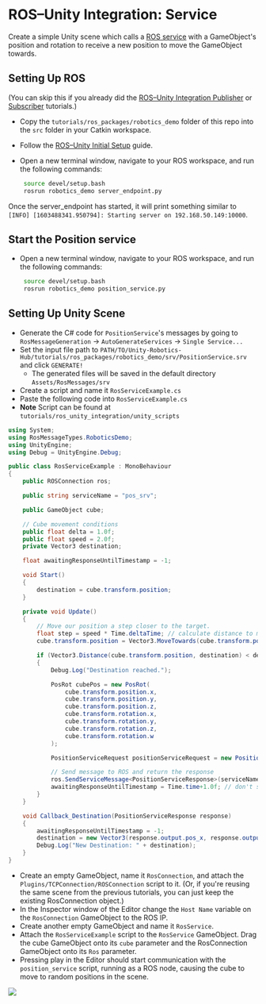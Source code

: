 # ROS–Unity Integration: Service

Create a simple Unity scene which calls a [ROS service](http://wiki.ros.org/Services) with a GameObject's position and rotation to receive a new position to move the GameObject towards.

## Setting Up ROS

(You can skip this if you already did the [ROS–Unity Integration Publisher](publisher.md) or [Subscriber](subscriber.md) tutorials.)

- Copy the `tutorials/ros_packages/robotics_demo` folder of this repo into the `src` folder in your Catkin workspace.

- Follow the [ROS–Unity Initial Setup](setup.md) guide.

- Open a new terminal window, navigate to your ROS workspace, and run the following commands:
  
   ```bash
    source devel/setup.bash
	rosrun robotics_demo server_endpoint.py
   ```

Once the server_endpoint has started, it will print something similar to `[INFO] [1603488341.950794]: Starting server on 192.168.50.149:10000`.

## Start the Position service
- Open a new terminal window, navigate to your ROS workspace, and run the following commands:

   ```bash
    source devel/setup.bash
	rosrun robotics_demo position_service.py
   ```

## Setting Up Unity Scene
- Generate the C# code for `PositionService`'s messages by going to `RosMessageGeneration` -> `AutoGenerateServices` -> `Single Service...`
- Set the input file path to `PATH/TO/Unity-Robotics-Hub/tutorials/ros_packages/robotics_demo/srv/PositionService.srv` and click `GENERATE!`
    - The generated files will be saved in the default directory `Assets/RosMessages/srv`
- Create a script and name it `RosServiceExample.cs`
- Paste the following code into `RosServiceExample.cs`
- **Note** Script can be found at `tutorials/ros_unity_integration/unity_scripts`

```csharp
using System;
using RosMessageTypes.RoboticsDemo;
using UnityEngine;
using Debug = UnityEngine.Debug;

public class RosServiceExample : MonoBehaviour
{
    public ROSConnection ros;

    public string serviceName = "pos_srv";

    public GameObject cube;

    // Cube movement conditions
    public float delta = 1.0f;
    public float speed = 2.0f;
    private Vector3 destination;

    float awaitingResponseUntilTimestamp = -1;

    void Start()
    {
        destination = cube.transform.position;
    }

    private void Update()
    {
        // Move our position a step closer to the target.
        float step = speed * Time.deltaTime; // calculate distance to move
        cube.transform.position = Vector3.MoveTowards(cube.transform.position, destination, step);

        if (Vector3.Distance(cube.transform.position, destination) < delta && Time.time > awaitingResponseUntilTimestamp)
        {
            Debug.Log("Destination reached.");

            PosRot cubePos = new PosRot(
                cube.transform.position.x,
                cube.transform.position.y,
                cube.transform.position.z,
                cube.transform.rotation.x,
                cube.transform.rotation.y,
                cube.transform.rotation.z,
                cube.transform.rotation.w
            );

            PositionServiceRequest positionServiceRequest = new PositionServiceRequest(cubePos);

            // Send message to ROS and return the response
            ros.SendServiceMessage<PositionServiceResponse>(serviceName, positionServiceRequest, Callback_Destination);
            awaitingResponseUntilTimestamp = Time.time+1.0f; // don't send again for 1 second, or until we receive a response
        }
    }

    void Callback_Destination(PositionServiceResponse response)
    {
        awaitingResponseUntilTimestamp = -1;
        destination = new Vector3(response.output.pos_x, response.output.pos_y, response.output.pos_z);
        Debug.Log("New Destination: " + destination);
    }
}
```

- Create an empty GameObject, name it `RosConnection`, and attach the `Plugins/TCPConnection/ROSConnection` script to it. (Or, if you're reusing the same scene from the previous tutorials, you can just keep the existing RosConnection object.)
- In the Inspector window of the Editor change the `Host Name` variable on the `RosConnection` GameObject to the ROS IP.
- Create another empty GameObject and name it `RosService`.
- Attach the `RosServiceExample` script to the `RosService` GameObject. Drag the cube GameObject onto its `cube` parameter and the RosConnection GameObject onto its `Ros` parameter.
- Pressing play in the Editor should start communication with the `position_service` script, running as a ROS node, causing the cube to move to random positions in the scene.

![](images/tcp_3.gif)
